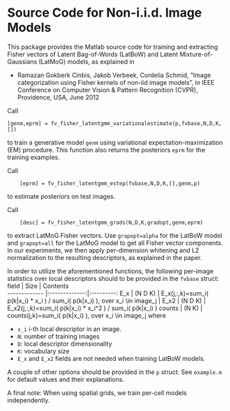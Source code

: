 # Source Code for Non-i.i.d. Image Models

This package provides the Matlab source code for training and extracting Fisher vectors of Latent Bag-of-Words (LatBoW) and Latent Mixture-of-Gaussians (LatMoG) models, as explained in 
* Ramazan Gokberk Cinbis, Jakob Verbeek, Cordelia Schmid, “Image categorization using Fisher kernels of non-iid image models”, in IEEE Conference on Computer Vision & Pattern Recognition (CVPR), Providence, USA, June 2012

Call 
``` 
[genm,eprm] = fv_fisher_latentgmm_variationalestimate(p,fvbase,N,D,K,[])
```
to train a generative model `genm` using variational expectation-maximization (EM) procedure. This function also returns the posteriors `eprm` for the training examples. 

Call
```
    [eprm] = fv_fisher_latentgmm_estep(fvbase,N,D,K,[],genm,p)
```
to estimate posteriors on test images.


Call
```
    [desc] = fv_fisher_latentgmm_grads(N,D,K,gradopt,genm,eprm)
```
to extract LatMoG Fisher vectors. Use `grapopt=alpha` for the LatBoW model and `grapopt=all` for the LatMoG model to get all Fisher vector components. In our experiments, we then apply per-dimension whitening and L2 normalization to the resulting descriptors, as explained in the paper.

In order to utilize the aforementioned functions, the following per-image statistics over local descriptors should to be provided in the `fvbase` struct:
field         | Size          | Contents  
------------- |:-------------:|:---------:
  E_x         |   (N D K)     | E_x(j,:,k)=sum_i( p(k\|x_i) * x_i ) / sum_i( p(k\|x_i) ), over x_i \in image_j |
  E_x2        | (N D K)       | E_x2(j,:,k)=sum_i( p(k\|x_i) * x_i^2 ) / sum_i( p(k\|x_i) )
  counts      | (N K)         | counts(j,k)=sum_i( p(k\|x_i) ), over x_i \in image_j
where 
* `x_i` i-th local descriptor in an image.
* `N`:  number of training images
* `D`:  local descriptor dimensionality
* `K`:  vocabulary size
* `E_x` and `E_x2` fields are not needed when training LatBoW models.

A couple of other options should be provided in the `p` struct. See `example.m` for default values and their explanations.
 
A final note: When using spatial grids, we train per-cell models independently.

